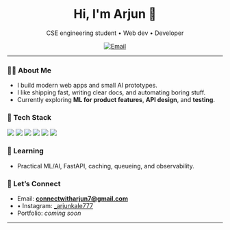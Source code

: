 <!-- Profile header -->
<h1 align="center">Hi, I'm Arjun 👋</h1>
<p align="center">CSE engineering student • Web dev  • Developer </p>

<p align="center">
  <a href="mailto:connectwitharjun7@gmail.com"><img alt="Email" src="https://img.shields.io/badge/Email-Contact-informational?logo=gmail"></a>
</p>

---

### 👨‍💻 About Me
- I build modern web apps and small AI prototypes.
- I like shipping fast, writing clear docs, and automating boring stuff.
- Currently exploring **ML for product features**, **API design**, and **testing**.

### 🧰 Tech Stack
<p>
  <img src="https://img.shields.io/badge/Python-3776AB?logo=python" />
  <img src="https://img.shields.io/badge/Flask-000000?logo=flask" />
  <img src="https://img.shields.io/badge/SQL-336791?logo=postgresql" />
  <img src="https://img.shields.io/badge/HTML5-E34F26?logo=html5" />
  <img src="https://img.shields.io/badge/CSS3-1572B6?logo=css3" />
  <img src="https://img.shields.io/badge/VS%20Code-007ACC?logo=visual-studio-code" />
</p>

### 🌱 Learning
- Practical ML/AI, FastAPI, caching, queueing, and observability.


### 🤝 Let’s Connect
- Email: **connectwitharjun7@gmail.com**  
- • Instagram: [_arjunkale777](#)  
- Portfolio: *coming soon*

---
